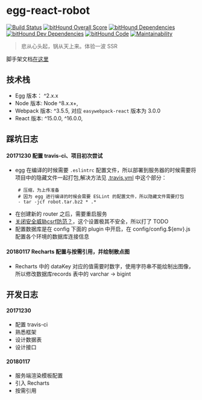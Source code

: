 # egg-react-robot
[![Build Status](https://travis-ci.org/Raoul1996/robot.svg?branch=master)](https://travis-ci.org/Raoul1996/robot)
[![bitHound Overall Score](https://www.bithound.io/github/Raoul1996/robot/badges/score.svg)](https://www.bithound.io/github/Raoul1996/robot)
[![bitHound Dependencies](https://www.bithound.io/github/Raoul1996/robot/badges/dependencies.svg)](https://www.bithound.io/github/Raoul1996/robot/master/dependencies/npm)
[![bitHound Dev Dependencies](https://www.bithound.io/github/Raoul1996/robot/badges/devDependencies.svg)](https://www.bithound.io/github/Raoul1996/robot/master/dependencies/npm)
[![bitHound Code](https://www.bithound.io/github/Raoul1996/robot/badges/code.svg)](https://www.bithound.io/github/Raoul1996/robot)
[![Maintainability](https://api.codeclimate.com/v1/badges/fe3c319a169a79af17ba/maintainability)](https://codeclimate.com/github/Raoul1996/robot/maintainability)

> 悲从心头起，锅从天上来。体验一波 SSR

脚手架文档[在这里](OLDREADME.md)

## 技术栈
- Egg 版本： ^2.x.x
- Node 版本: Node ^8.x.x+,
- Webpack 版本: ^3.5.5, 对应 `easywebpack-react` 版本为 3.0.0
- React 版本: ^15.0.0, ^16.0.0,

## 踩坑日志

#### 20171230 配置 travis-ci、项目初次尝试
- egg 在编译的时候需要 `.eslintrc` 配置文件，所以部署到服务器的时候需要将项目中的隐藏文件一起打包,解决方法见 [.travis.yml](.travis.yml) 中这个部分：
   ```
    # 压缩，为上传准备
    # 因为 egg 进行编译的时候会需要 ESLint 的配置文件，所以隐藏文件需要打包
    - tar -jcf robot.tar.bz2 * .*
    ```
- 在创建新的 router 之后，需要重启服务
- [关闭安全威胁csrf防范？](https://github.com/eggjs/egg/issues/509)，这个设置极其不安全，所以打了 TODO
- 配置数据库是在 config 下面的 plugin 中开启，在 config/config.${env}.js 配置各个环境的数据库连接信息
#### 20180117 Recharts 配置与按需引用，并绘制散点图
- Recharts 中的 dataKey 对应的值需要时数字，使用字符串不能绘制出图像，所以修改数据库records 表中的 varchar -> bigint

## 开发日志
#### 20171230
- 配置 travis-ci
- 熟悉框架
- 设计数据表
- 设计接口
#### 20180117
- 服务端渲染模板配置
- 引入 Recharts
- 按需引用
